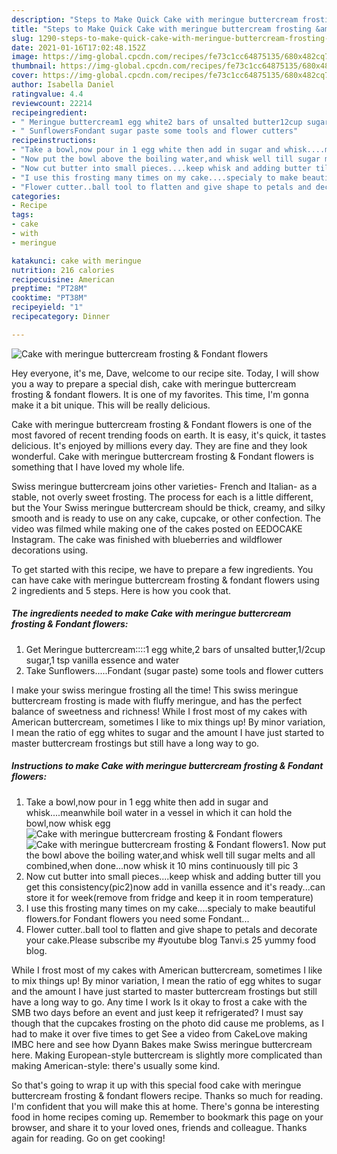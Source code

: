 ```yaml
---
description: "Steps to Make Quick Cake with meringue buttercream frosting &amp;amp; Fondant flowers"
title: "Steps to Make Quick Cake with meringue buttercream frosting &amp;amp; Fondant flowers"
slug: 1290-steps-to-make-quick-cake-with-meringue-buttercream-frosting-and-amp-fondant-flowers
date: 2021-01-16T17:02:48.152Z
image: https://img-global.cpcdn.com/recipes/fe73c1cc64875135/680x482cq70/cake-with-meringue-buttercream-frosting-fondant-flowers-recipe-main-photo.jpg
thumbnail: https://img-global.cpcdn.com/recipes/fe73c1cc64875135/680x482cq70/cake-with-meringue-buttercream-frosting-fondant-flowers-recipe-main-photo.jpg
cover: https://img-global.cpcdn.com/recipes/fe73c1cc64875135/680x482cq70/cake-with-meringue-buttercream-frosting-fondant-flowers-recipe-main-photo.jpg
author: Isabella Daniel
ratingvalue: 4.4
reviewcount: 22214
recipeingredient:
- " Meringue buttercream1 egg white2 bars of unsalted butter12cup sugar1 tsp vanilla essence and water"
- " SunflowersFondant sugar paste some tools and flower cutters"
recipeinstructions:
- "Take a bowl,now pour in 1 egg white then add in sugar and whisk....meanwhile boil water in a vessel in which it can hold the bowl,now whisk egg"
- "Now put the bowl above the boiling water,and whisk well till sugar melts and all combined,when done...now whisk it 10 mins continuously till pic 3"
- "Now cut butter into small pieces....keep whisk and adding butter till you get this consistency(pic2)now add in vanilla essence and it&#39;s ready...can store it for week(remove from fridge and keep it in room temperature)"
- "I use this frosting many times on my cake....specialy to make beautiful flowers.for Fondant flowers you need some Fondant..."
- "Flower cutter..ball tool to flatten and give shape to petals and decorate your cake.Please subscribe my #youtube blog Tanvi.s 25 yummy food blog."
categories:
- Recipe
tags:
- cake
- with
- meringue

katakunci: cake with meringue 
nutrition: 216 calories
recipecuisine: American
preptime: "PT28M"
cooktime: "PT38M"
recipeyield: "1"
recipecategory: Dinner

---
```



![Cake with meringue buttercream frosting &amp; Fondant flowers](https://img-global.cpcdn.com/recipes/fe73c1cc64875135/680x482cq70/cake-with-meringue-buttercream-frosting-fondant-flowers-recipe-main-photo.jpg)

Hey everyone, it's me, Dave, welcome to our recipe site. Today, I will show you a way to prepare a special dish, cake with meringue buttercream frosting &amp; fondant flowers. It is one of my favorites. This time, I'm gonna make it a bit unique. This will be really delicious.

Cake with meringue buttercream frosting &amp; Fondant flowers is one of the most favored of recent trending foods on earth. It is easy, it's quick, it tastes delicious. It's enjoyed by millions every day. They are fine and they look wonderful. Cake with meringue buttercream frosting &amp; Fondant flowers is something that I have loved my whole life.

Swiss meringue buttercream joins other varieties- French and Italian- as a stable, not overly sweet frosting. The process for each is a little different, but the Your Swiss meringue buttercream should be thick, creamy, and silky smooth and is ready to use on any cake, cupcake, or other confection. The video was filmed while making one of the cakes posted on EEDOCAKE Instagram. The cake was finished with blueberries and wildflower decorations using.


To get started with this recipe, we have to prepare a few ingredients. You can have cake with meringue buttercream frosting &amp; fondant flowers using 2 ingredients and 5 steps. Here is how you cook that.

<!--inarticleads1-->

##### The ingredients needed to make Cake with meringue buttercream frosting &amp; Fondant flowers:

1. Get  Meringue buttercream::::1 egg white,2 bars of unsalted butter,1/2cup sugar,1 tsp vanilla essence and water
1. Take  Sunflowers.....Fondant (sugar paste) some tools and flower cutters


I make your swiss meringue frosting all the time! This swiss meringue buttercream frosting is made with fluffy meringue, and has the perfect balance of sweetness and richness! While I frost most of my cakes with American buttercream, sometimes I like to mix things up! By minor variation, I mean the ratio of egg whites to sugar and the amount I have just started to master buttercream frostings but still have a long way to go. 

<!--inarticleads2-->

##### Instructions to make Cake with meringue buttercream frosting &amp; Fondant flowers:

1. Take a bowl,now pour in 1 egg white then add in sugar and whisk....meanwhile boil water in a vessel in which it can hold the bowl,now whisk egg
<img src="https://img-global.cpcdn.com/steps/6ecae3552c96bd9f/160x128cq70/cake-with-meringue-buttercream-frosting-fondant-flowers-recipe-step-1-photo.jpg" alt="Cake with meringue buttercream frosting &amp; Fondant flowers"><img src="https://img-global.cpcdn.com/steps/a256ba2fc327416c/160x128cq70/cake-with-meringue-buttercream-frosting-fondant-flowers-recipe-step-1-photo.jpg" alt="Cake with meringue buttercream frosting &amp; Fondant flowers">1. Now put the bowl above the boiling water,and whisk well till sugar melts and all combined,when done...now whisk it 10 mins continuously till pic 3
1. Now cut butter into small pieces....keep whisk and adding butter till you get this consistency(pic2)now add in vanilla essence and it&#39;s ready...can store it for week(remove from fridge and keep it in room temperature)
1. I use this frosting many times on my cake....specialy to make beautiful flowers.for Fondant flowers you need some Fondant...
1. Flower cutter..ball tool to flatten and give shape to petals and decorate your cake.Please subscribe my #youtube blog Tanvi.s 25 yummy food blog.


While I frost most of my cakes with American buttercream, sometimes I like to mix things up! By minor variation, I mean the ratio of egg whites to sugar and the amount I have just started to master buttercream frostings but still have a long way to go. Any time I work Is it okay to frost a cake with the SMB two days before an event and just keep it refrigerated? I must say though that the cupcakes frosting on the photo did cause me problems, as I had to make it over five times to get See a video from CakeLove making IMBC here and see how Dyann Bakes make Swiss meringue buttercream here. Making European-style buttercream is slightly more complicated than making American-style: there&#39;s usually some kind. 

So that's going to wrap it up with this special food cake with meringue buttercream frosting &amp; fondant flowers recipe. Thanks so much for reading. I'm confident that you will make this at home. There's gonna be interesting food in home recipes coming up. Remember to bookmark this page on your browser, and share it to your loved ones, friends and colleague. Thanks again for reading. Go on get cooking!
